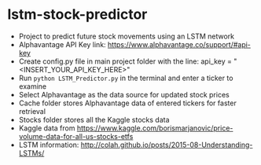# lstm-stock-predictor
- Project to predict future stock movements using an LSTM network
- Alphavantage API Key link: https://www.alphavantage.co/support/#api-key
- Create config.py file in main project folder with the line: api_key = "<INSERT_YOUR_API_KEY_HERE>"
- Run ```python LSTM_Predictor.py``` in the terminal and enter a ticker to examine
- Select Alphavantage as the data source for updated stock prices
- Cache folder stores Alphavantage data of entered tickers for faster retrieval
- Stocks folder stores all the Kaggle stocks data
- Kaggle data from https://www.kaggle.com/borismarjanovic/price-volume-data-for-all-us-stocks-etfs
- LSTM information: http://colah.github.io/posts/2015-08-Understanding-LSTMs/
